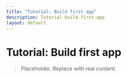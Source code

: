 ```yaml
---
title: "Tutorial: Build first app"
description: Tutorial build-first-app
layout: default
---
```


# Tutorial: Build first app

> Placeholder. Replace with real content.

